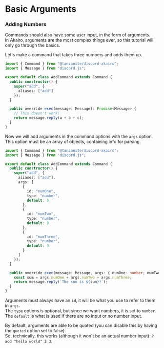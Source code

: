 <!-- markdownlint-disable MD001 -->

# Basic Arguments

### Adding Numbers

Commands should also have some user input, in the form of arguments.  
In Akairo, arguments are the most complex things ever, so this tutorial will only go through the basics.

Let's make a command that takes three numbers and adds them up.

```ts
import { Command } from "@tanzanite/discord-akairo";
import { Message } from "discord.js";

export default class AddCommand extends Command {
  public constructor() {
    super("add", {
      aliases: ["add"]
    });
  }

  public override exec(message: Message): Promise<Message> {
    // This doesn't work!
    return message.reply(a + b + c);
  }
}
```

Now we will add arguments in the command options with the `args` option.  
This option must be an array of objects, containing info for parsing.

```ts
import { Command } from "@tanzanite/discord-akairo";
import { Message } from "discord.js";

export default class AddCommand extends Command {
  public constructor() {
    super("add", {
      aliases: ["add"],
      args: [
        {
          id: "numOne",
          type: "number",
          default: 0
        },
        {
          id: "numTwo",
          type: "number",
          default: 0
        },
        {
          id: "numThree",
          type: "number",
          default: 0
        }
      ]
    });
  }

  public override exec(message: Message, args: { numOne: number; numTwo: number; numThree: number }): Promise<Message> {
    const sum = args.numOne + args.numTwo + args.numThree;
    return message.reply(`The sum is ${sum}!`);
  }
}
```

Arguments must always have an `id`, it will be what you use to refer to them in `args`.  
The `type` options is optional, but since we want numbers, it is set to `number`.  
The `default` is what is used if there are no input or no number input.

By default, arguments are able to be quoted (you can disable this by having the `quoted` option set to false).  
So, technically, this works (although it won't be an actual number input): `?add "hello world" 2 3`.

